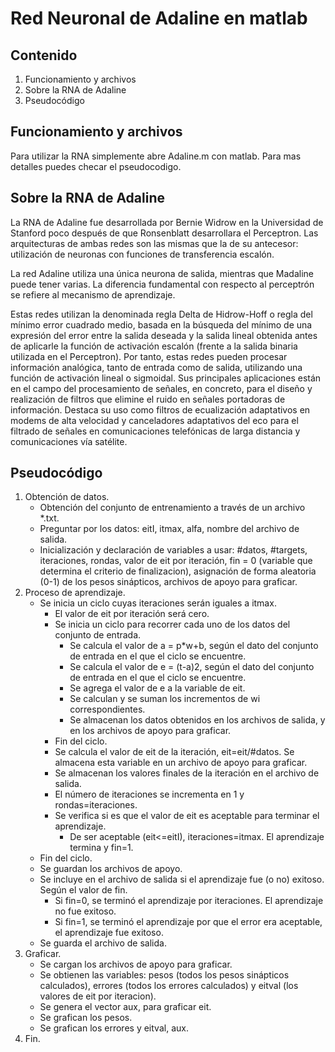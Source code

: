 # Red Neuronal de Adaline en matlab

## Contenido
1. Funcionamiento y archivos
2. Sobre la RNA de Adaline
3. Pseudocódigo

## Funcionamiento y archivos
Para utilizar la RNA simplemente abre Adaline.m con matlab. Para mas detalles puedes checar el pseudocodigo.

## Sobre la RNA de Adaline
La RNA de Adaline fue desarrollada por Bernie Widrow en la Universidad de Stanford poco después de que Ronsenblatt desarrollara el Perceptron. Las arquitecturas de ambas redes son las mismas que la de su antecesor: utilización de neuronas con funciones de transferencia escalón.

La red Adaline utiliza una única neurona de salida, mientras que Madaline puede tener varias. La diferencia fundamental con respecto al perceptrón se refiere al mecanismo de aprendizaje.

Estas redes utilizan la denominada regla Delta de Hidrow-Hoff o regla del mínimo error cuadrado medio, basada en la búsqueda del mínimo de una expresión del error entre la salida deseada y la salida lineal obtenida antes de aplicarle la función de activación escalón (frente a la salida binaria utilizada en el Perceptron). Por tanto, estas redes pueden procesar información analógica, tanto de entrada como de salida, utilizando una función de activación lineal o sigmoidal. Sus principales aplicaciones están en el campo del procesamiento de señales, en concreto, para el diseño y realización de filtros que elimine el ruido en señales portadoras de información. Destaca su uso como filtros de ecualización adaptativos en modems de alta velocidad y canceladores adaptativos del eco para el filtrado de señales en comunicaciones telefónicas de larga distancia y comunicaciones vía satélite.

## Pseudocódigo

1. Obtención de datos.
   - Obtención del conjunto de entrenamiento a través de un archivo *.txt.
   - Preguntar por los datos: eitI, itmax, alfa, nombre del archivo de salida.
   - Inicialización y declaración de variables a usar: #datos, #targets, iteraciones, rondas, valor de eit por iteración, fin = 0 (variable que determina el criterio de finalizacion), asignación de forma aleatoria (0-1) de los pesos sinápticos, archivos de apoyo para graficar.
2. Proceso de aprendizaje.
   - Se inicia un ciclo cuyas iteraciones serán iguales a itmax.
     - El valor de eit por iteración será cero.
     - Se inicia un ciclo para recorrer cada uno de los datos del conjunto de entrada.
       - Se calcula el valor de a = p*w+b, según el dato del conjunto de entrada en el que el ciclo se encuentre.
       - Se calcula el valor de e = (t-a)2, según el dato del conjunto de entrada en el que el ciclo se encuentre.
       - Se agrega el valor de e a la variable de eit.
       - Se calculan y se suman los incrementos de wi correspondientes.
       - Se almacenan los datos obtenidos en los archivos de salida, y en los archivos de apoyo para graficar.
     - Fin del ciclo.
     - Se calcula el valor de eit de la iteración, eit=eit/#datos. Se almacena esta variable en un archivo de apoyo para graficar.
     - Se almacenan los valores finales de la iteración en el archivo de salida.
     - El número de iteraciones se incrementa en 1 y rondas=iteraciones.
     - Se verifica si es que el valor de eit es aceptable para terminar el aprendizaje.
       - De ser aceptable (eit<=eitI), iteraciones=itmax. El aprendizaje termina y fin=1.
   - Fin del ciclo.
   - Se guardan los archivos de apoyo.
   - Se incluye en el archivo de salida si el aprendizaje fue (o no) exitoso. Según el valor de fin.
     - Si fin=0, se terminó el aprendizaje por iteraciones. El aprendizaje no fue exitoso.
     - Si fin=1, se terminó el aprendizaje por que el error era aceptable, el aprendizaje fue exitoso.
   - Se guarda el archivo de salida.
3. Graficar.
   - Se cargan los archivos de apoyo para graficar.
   - Se obtienen las variables: pesos (todos los pesos sinápticos calculados), errores (todos los errores calculados) y eitval (los valores de eit por iteracion).
   - Se genera el vector aux, para graficar eit.
   - Se grafican los pesos.
   - Se grafican los errores y eitval, aux.
4. Fin.

